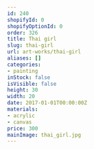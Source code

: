 ```yaml
---
id: 240
shopifyId: 0
shopifyOptionId: 0
order: 326
title: Thai girl
slug: thai-girl
url: art-works/thai-girl
aliases: []
categories:
- painting
inStock: false
isVisible: false
height: 30
width: 20
date: 2017-01-01T00:00:00Z
materials:
- acrylic
- canvas
price: 300
mainImage: thai_girl.jpg
---
```

